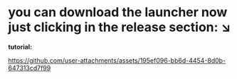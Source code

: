 # you can download the launcher now just clicking in the release section: ↘️

**tutorial:**

https://github.com/user-attachments/assets/195ef096-bb6d-4454-8d0b-647313cd7f99

